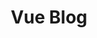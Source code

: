 ---
slug: "/vue-blog-home"
title: "Vue Blog"
descriptionMain: "A static blog built with Vue, Vuetify and SASS"
descriptionSecondary: "A simple blog with Modern Architecture tones, which includes a landing page, blog posts, an about page, buildings page and a contact form."
imageOne: ../assets/images/project-images/vue-blog/vue-blog-home.jpeg
githubLink: "https://github.com/Ajsalemo/Vue.js-UI-Template"
websiteLink: "https://vue-blog-template.netlify.app/Home"
---